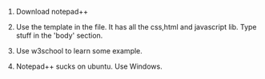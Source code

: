 1. Download notepad++

2. Use the template in the file. It has all the css,html and javascript lib. Type stuff in the 'body' section.

3. Use w3school to learn some example.

4. Notepad++ sucks on ubuntu. Use Windows.
